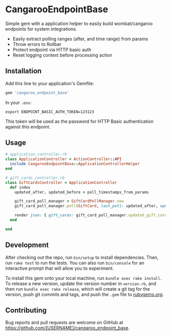 # CangarooEndpointBase

Simple gem with a application helper to easily build wombat/cangaroo endpoints for system integrations.

* Easily extract polling ranges (after, and time range) from params
* Throw errors to Rollbar
* Protect endpoint via HTTP basic auth
* Reset logging context before processing action

## Installation

Add this line to your application's Gemfile:

```ruby
gem 'cangaroo_endpoint_base'
```

In your `.env`:

```shell
export ENDPOINT_BASIC_AUTH_TOKEN=123123
```

This token will be used as the password for HTTP Basic authentication against this endpoint.

## Usage

```ruby
# application_controller.rb
class ApplicationController < ActionController::API
  include CangarooEndpointBase::ApplicationControllerHelper
end

# gift_cards_controller.rb
class GiftCardsController < ApplicationController
  def index
    updated_after, updated_before = poll_timestamps_from_params

    gift_card_poll_manager = GiftCardPollManager.new
    gift_card_poll_manager.poll(GiftCard, last_poll: updated_after, updated_before: updated_before)

    render json: { gift_cards: gift_card_poll_manager.updated_gift_cards }
  end

end

```

## Development

After checking out the repo, run `bin/setup` to install dependencies. Then, run `rake test` to run the tests. You can also run `bin/console` for an interactive prompt that will allow you to experiment.

To install this gem onto your local machine, run `bundle exec rake install`. To release a new version, update the version number in `version.rb`, and then run `bundle exec rake release`, which will create a git tag for the version, push git commits and tags, and push the `.gem` file to [rubygems.org](https://rubygems.org).

## Contributing

Bug reports and pull requests are welcome on GitHub at https://github.com/[USERNAME]/cangaroo_endpoint_base.
